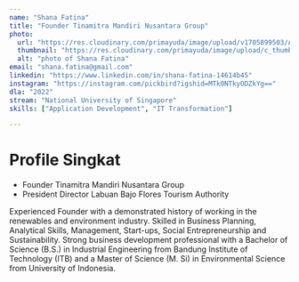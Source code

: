 ```yaml
---
name: "Shana Fatina"
title: "Founder Tinamitra Mandiri Nusantara Group"
photo: 
  url: "https://res.cloudinary.com/primayuda/image/upload/v1705899503/APDI/shana_prhxgs.jpg"
  thumbnail: "https://res.cloudinary.com/primayuda/image/upload/c_thumb,w_200,g_face/v1705899503/APDI/shana_prhxgs.jpg"
  alt: "photo of Shana Fatina"
email: "shana.fatina@gmail.com"
linkedin: "https://www.linkedin.com/in/shana-fatina-14614b45"
instagram: "https://instagram.com/pickbird?igshid=MTk0NTkyODZkYg=="
dla: "2022"
stream: "National University of Singapore"
skills: ["Application Development", "IT Transformation"]

---
```

# Profile Singkat

- Founder Tinamitra Mandiri Nusantara Group
- President Director Labuan Bajo Flores Tourism Authority

Experienced Founder with a demonstrated history of working in the renewables and environment industry. Skilled in Business Planning, Analytical Skills, Management, Start-ups, Social Entrepreneurship and Sustainability. Strong business development professional with a Bachelor of Science (B.S.) in Industrial Engineering from Bandung Institute of Technology (ITB) and a Master of Science (M. Si) in Environmental Science from University of Indonesia.







